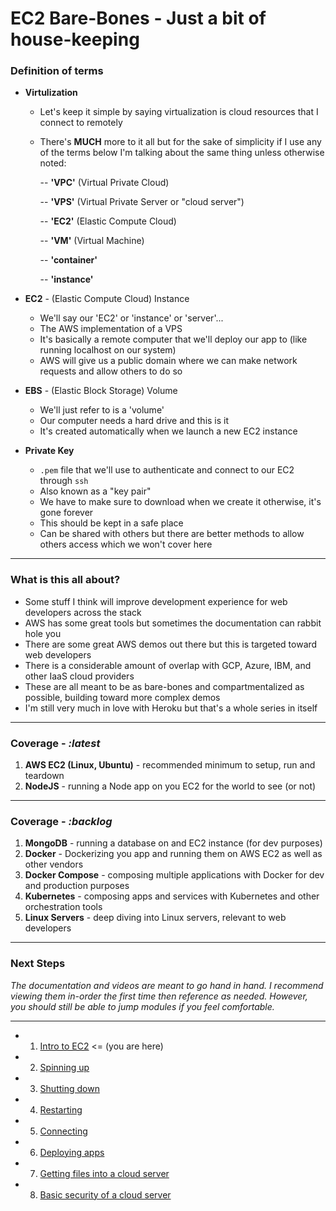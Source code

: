# EC2 Bare-Bones - Just a bit of house-keeping

### **Definition of terms**
- **Virtulization**
  - Let's keep it simple by saying virtualization is cloud resources that I connect to remotely

  - There's **MUCH** more to it all but for the sake of simplicity if I use any of the terms below I'm talking about the same thing unless otherwise noted:
  
    -- **'VPC'** (Virtual Private Cloud)

    -- **'VPS'** (Virtual Private Server or "cloud server")

    -- **'EC2'** (Elastic Compute Cloud)

    -- **'VM'** (Virtual Machine)

    -- **'container'**

    -- **'instance'**

- **EC2** - (Elastic Compute Cloud) Instance
  - We'll say our 'EC2' or 'instance' or 'server'...
  - The AWS implementation of a VPS
  - It's basically a remote computer that we'll deploy our app to (like running localhost on our system)
  - AWS will give us a public domain where we can make network requests and allow others to do so

- **EBS** - (Elastic Block Storage) Volume
  - We'll just refer to is a 'volume'
  - Our computer needs a hard drive and this is it
  - It's created automatically when we launch a new EC2 instance

- **Private Key**
  - `.pem` file that we'll use to authenticate and connect to our EC2 through `ssh`
  - Also known as a "key pair"
  - We have to make sure to download when we create it otherwise, it's gone forever
  - This should be kept in a safe place
  - Can be shared with others but there are better methods to allow others access which we won't cover here

---

### **What is this all about?**
  - Some stuff I think will improve development experience for web developers across the stack
  - AWS has some great tools but sometimes the documentation can rabbit hole you
  - There are some great AWS demos out there but this is targeted toward web developers
  - There is a considerable amount of overlap with GCP, Azure, IBM, and other IaaS cloud providers
  - These are all meant to be as bare-bones and compartmentalized as possible, building toward more complex demos
  - I'm still very much in love with Heroku but that's a whole series in itself

---

### **Coverage -** *:latest*
1. **AWS EC2 (Linux, Ubuntu)** - recommended minimum to setup, run and teardown
2. **NodeJS** - running a Node app on you EC2 for the world to see (or not)

---

### **Coverage -** *:backlog*
1. **MongoDB** - running a database on and EC2 instance (for dev purposes)
2. **Docker** - Dockerizing you app and running them on AWS EC2 as well as other vendors
3. **Docker Compose** - composing multiple applications with Docker for dev and production purposes
4. **Kubernetes** - composing apps and services with Kubernetes and other orchestration tools
5. **Linux Servers** - deep diving into Linux servers, relevant to web developers

---

### **Next Steps**
*The documentation and videos are meant to go hand in hand. I recommend viewing them in-order the first time then reference as needed. However, you should still be able to jump modules if you feel comfortable.*

---
  - 1. [Intro to EC2][ec2-intro] <= (you are here)
  - 2. [Spinning up][ec2-spin-up]
  - 3. [Shutting down][ec2-shutdown]
  - 4. [Restarting][ec2-restart]
  - 5. [Connecting][ec2-connection]
  - 6. [Deploying apps][ec2-deploy]
  - 7. [Getting files into a cloud server][ec2-file-management]
  - 8. [Basic security of a cloud server][ec2-security]

[ec2-intro]: ./EC2_INTRO.md
[ec2-spin-up]: ./EC2_SPIN_UP.md
[ec2-shutdown]: ./EC2_SHUTDOWN.md
[ec2-restart]: ./EC2_RESTART.md
[ec2-connection]: ./EC2_CONNECTION.md
[ec2-deploy]: ./EC2_DEPLOY.md
[ec2-file-management]: ./EC2_FILE_MANAGEMENT.md
[ec2-security]: ./EC2_BASIC_SECURITY.md